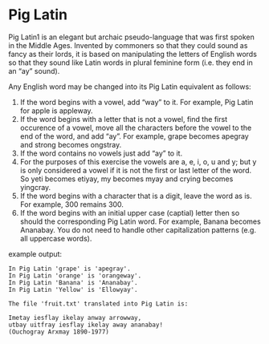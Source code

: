 # Pig Latin

Pig Latin1 is an elegant but archaic pseudo-language that was first spoken in the Middle Ages. 
Invented by commoners so that they could sound as fancy as their lords, it is based on manipulating 
the letters of English words so that they sound like Latin words in plural feminine form 
(i.e. they end in an “ay” sound).

Any English word may be changed into its Pig Latin equivalent as follows:
1. If the word begins with a vowel, add “way” to it. For example, Pig Latin for apple is
appleway.
2. If the word begins with a letter that is not a vowel, find the first occurence of a vowel, 
move all the characters before the vowel to the end of the word, and add “ay”. For example, 
grape becomes apegray and strong becomes ongstray.
3. If the word contains no vowels just add “ay” to it.
4. For the purposes of this exercise the vowels are a, e, i, o, u and y; but y is only considered 
a vowel if it is not the first or last letter of the word. So yeti becomes etiyay, my becomes myay 
and crying becomes yingcray.
5. If the word begins with a character that is a digit, leave the word as is. For example, 300 remains 300.
6. If the word begins with an initial upper case (captial) letter then so should the corresponding 
Pig Latin word. For example, Banana becomes Ananabay. You do not need to handle other capitalization patterns (e.g. all uppercase words).

example output:

```
In Pig Latin 'grape' is 'apegray'.
In Pig Latin 'orange' is 'orangeway'.
In Pig Latin 'Banana' is 'Ananabay'.
In Pig Latin 'Yellow' is 'Ellowyay'.

The file 'fruit.txt' translated into Pig Latin is:

Imetay iesflay ikelay anway arrowway, 
utbay uitfray iesflay ikelay away ananabay!
(Ouchogray Arxmay 1890-1977)

```
